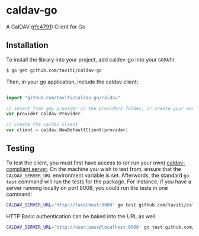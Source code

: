 # caldav-go
A CalDAV ([rfc4791][1]) Client for Go

Installation
------------
To install the library into your project, add caldev-go into your `GOPATH`:

```sh
$ go get github.com/taviti/caldav-go
```

Then, in your go application, include the caldav client:

```go

import "github.com/taviti/caldav-go/caldav"

// select from any provider in the providers folder, or create your own!
var provider caldav.Provider

// create the caldav client
var client = caldav.NewDefaultClient(provider)
```

Testing
-------
To test the client, you must first have access to (or run your own) [caldav-compliant server][1]. On the machine you wish to test
from, ensure that the `CALDAV_SERVER_URL` environment variable is set. Afterwords, the standard `go test` command will run the tests
for the package. For instance, if you have a server running locally on port 8008, you could run the tests in one command:

```sh
CALDAV_SERVER_URL='http://localhost:8008' go test github.com/taviti/caldav-go/providers
```

HTTP Basic authentication can be baked into the URL as well:

```sh
CALDAV_SERVER_URL='http://user:pass@localhost:8008' go test github.com/taviti/caldav-go/providers
```

[1]:http://tools.ietf.org/html/rfc4791
[2]:http://calendarserver.org/